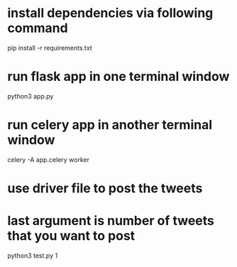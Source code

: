 # install dependencies via following command
pip install -r requirements.txt

# run flask app in one terminal window
python3 app.py

# run celery app in another terminal window
celery -A app.celery worker

# use driver file to post the tweets
# last argument is number of tweets that you want to post
python3 test.py 1
